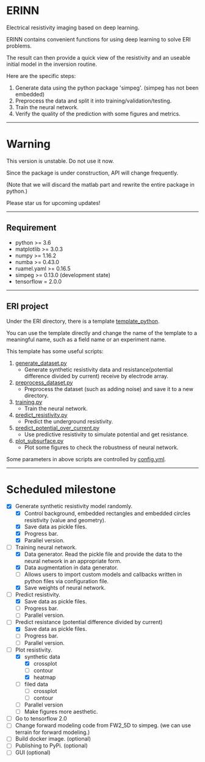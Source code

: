 # ERINN
Electrical resistivity imaging based on deep learning.

ERINN contains convenient functions for using deep learning to solve ERI problems.

The result can then provide a quick view of the resistivity and an useable initial model in the inversion routine.

Here are the specific steps:
1. Generate data using the python package 'simpeg'. (simpeg has not been embedded)
2. Preprocess the data and split it into training/validation/testing.
3. Train the neural network.
4. Verify the quality of the prediction with some figures and metrics.

---
# Warning
This version is unstable. Do not use it now.

Since the package is under construction, API will change frequently.

(Note that we will discard the matlab part and rewrite the entire package in python.)

Please star us for upcoming updates!

---
## Requirement
- python >= 3.6
- matplotlib >= 3.0.3
- numpy >= 1.16.2
- numba >= 0.43.0
- ruamel.yaml >= 0.16.5
- simpeg >= 0.13.0 (development state)
- tensorflow = 2.0.0

---
## ERI project
Under the ERI directory, there is a template [template_python](ERI/template_python).

You can use the template directly and change the name of the template to a meaningful name, 
such as a field name or an experiment name.

This template has some useful scripts:
1. [generate_dataset.py](ERI/template_python/scripts/generate_dataset.py)
    - Generate synthetic resistivity data and resistance(potential difference divided by current)
      receive by electrode array.
2. [preprocess_dataset.py](ERI/template_python/scripts/preprocess_dataset.py)
    - Preprocess the dataset (such as adding noise) and save it to a new directory.
3. [training.py](ERI/template_python/scripts/training.py)
    - Train the neural network.
4. [predict_resistivity.py](ERI/template_python/scripts/predict_resistivity.py)
    - Predict the underground resistivity.
5. [predict_potential_over_current.py](ERI/template_python/scripts/predict_potential_over_current.py)
    - Use predictive resistivity to simulate potential and get resistance.
6. [plot_subsurface.py](ERI/template_python/scripts/plot_subsurface.py)
    - Plot some figures to check the robustness of neural network.

Some parameters in above scripts are controlled by [config.yml](ERI/template_python/config/config.yml).

---
# Scheduled milestone

- [x] Generate synthetic resistivity model randomly.
    - [x] Control background, embedded rectangles and embedded circles resistivity (value and geometry).
    - [x] Save data as pickle files.
    - [x] Progress bar.
    - [x] Parallel version.
- [ ] Training neural network.
    - [x] Data generator. Read the pickle file and provide the data to the neural network in an appropriate form.
    - [x] Data augmentation in data generator.
    - [ ] Allows users to import custom models and callbacks written in python files via configuration file.
    - [x] Save weights of neural network.
- [ ] Predict resistivity.
    - [x] Save data as pickle files.
    - [ ] Progress bar.
    - [ ] Parallel version.
- [ ] Predict resistance (potential difference divided by current)
    - [x] Save data as pickle files.
    - [ ] Progress bar.
    - [ ] Parallel version.
- [ ] Plot resistivity.
    - [x] synthetic data
        - [x] crossplot
        - [ ] contour
        - [X] heatmap
    - [ ] filed data
        - [ ] crossplot
        - [ ] contour
    - [ ] Parallel version
    - [ ] Make figures more aesthetic.
- [ ] Go to tensorflow 2.0
- [ ] Change forward modeling code from FW2_5D to simpeg. (we can use terrain for forward modeling.)
- [ ] Build docker image. (optional)
- [ ] Publishing to PyPi. (optional)
- [ ] GUI (optional)